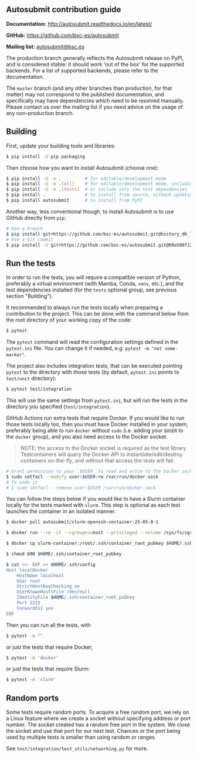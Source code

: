 ## Autosubmit contribution guide

**Documentation:** http://autosubmit.readthedocs.io/en/latest/

**GitHub:** https://github.com/bsc-es/autosubmit

**Mailing list:** autosubmit@bsc.es

The production branch generally reflects the Autosubmit release on PyPI,
and is considered stable: it should work 'out of the box' for the supported
backends. For a list of supported backends, please refer to the documentation.

The `master` branch (and any other branches than production, for that matter)
may not correspond to the published documentation, and specifically may have
dependencies which need to be resolved manually. Please contact us over the
mailing list if you need advice on the usage of any non-production branch.

## Building

First, update your building tools and libraries:

```bash
$ pip install -U pip packaging
```

Then choose how you want to install Autosubmit (choose one):

```bash
$ pip install -U -e .         # for editable/development mode
$ pip install -U -e .[all]    # for editable/development mode, including all dependencies
$ pip install -U -e .[tests]  # or include only the test dependencies
$ pip install .               # to install from source, without updating dependencies
$ pip install autosubmit      # to install from PyPI
```

Another way, less conventional though, to install Autosubmit is to use
GitHub directly from `pip`:

```bash
# Use a branch
$ pip install git+https://github.com/bsc-es/autosubmit.git@history_db_lint_fix
# Use a Git commit
$ pip install -U git+https://github.com/bsc-es/autosubmit.git@69a506f12c471b49fd021b3448b7d5bc215f1183
```

## Run the tests

In order to run the tests, you will require a compatible version of Python,
preferably a virtual environment (with Mamba, Conda, `venv`, etc.), and the
test dependencies installed (for the `tests` optional group, see previous
section "Building").

It recommended to always run the tests locally when preparing a contribution
to the project. This can be done with the command below from the root directory
of your working copy of the code:

```bash
$ pytest
```

The `pytest` command will read the configuration settings defined in the
`pytest.ini` file. You can change it if needed, e.g. `pytest -m "not some-marker"`.

The project also includes integration tests, that can be executed pointing
`pytest` to the directory with those tests (by default, `pytest.ini` points to
`test/unit` directory):

```bash
$ pytest test/integration
```

This will use the same settings from `pytest.ini`, but will run the tests in
the directory you specified (`test/integration`).

GitHub Actions run extra tests that require Docker. If you would like to run
those tests locally too, then you must have Docker installed in your system,
preferably being able to run `docker` without `sudo` (i.e. adding your `$USER`
to the `docker` group), and you also need access to the Docker socket.

> NOTE: the access to the Docker socket is required as the test library
>       Testcontainers will query the Docker API to instantiate/edit/destroy
>       containers on-the-fly, and without that access the tests will fail.

```bash
# Grant permission to your `$USER` to read and write to the Docker socket
$ sudo setfacl --modify user:$USER:rw /var/run/docker.sock
# To undo it
# $ sudo setfacl --remove user:$USER /var/run/docker.sock
```

You can follow the steps below if you would like to have a Slurm container
locally for the tests marked with `slurm`. This step is optional as each test
launches the container in an isolated manner.

```bash
$ docker pull autosubmit/slurm-openssh-container:25-05-0-1
```

```bash
$ docker run --rm -it --cgroupns=host --privileged --volume /sys/fs/cgroup:/sys/fs/cgroup:rw --hostname slurmctld --name slurm-container -p 2222:2222 autosubmit/slurm-openssh-container:25-05-0-1
```

```bash
$ docker cp slurm-container:/root/.ssh/container_root_pubkey $HOME/.ssh/container_root_pubkey || echo "Failed to docker cp SSH key"
```

```bash
$ chmod 600 $HOME/.ssh/container_root_pubkey
```

```bash
$ cat <<- EOF >> $HOME/.ssh/config
Host localDocker
    HostName localhost
    User root
    StrictHostKeyChecking no
    UserKnownHostsFile /dev/null
    IdentityFile $HOME/.ssh/container_root_pubkey
    Port 2222
    ForwardX11 yes
EOF
```

Then you can run all the tests, with

```bash
$ pytest -m ""
```

or just the tests that require Docker,

```bash
$ pytest -m 'docker'
```

or just the tests that require Slurm:

```bash
$ pytest -m 'slurm'
```

## Random ports

Some tests require random ports. To acquire a free random port, we rely
on a Linux feature where we create a socket without specifying address
or port number. The socket created has a random free port in the system.
We close the socket and use that port for our next test. Chances or the
port being used by multiple tests is smaller than using random or ranges.

See `test/integration/test_utils/networking.py` for more.
